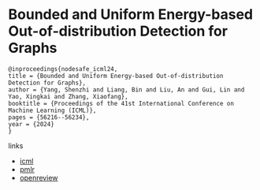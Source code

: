 # Bounded and Uniform Energy-based Out-of-distribution Detection for Graphs

```
@inproceedings{nodesafe_icml24,
title = {Bounded and Uniform Energy-based Out-of-distribution Detection for Graphs},
author = {Yang, Shenzhi and Liang, Bin and Liu, An and Gui, Lin and Yao, Xingkai and Zhang, Xiaofang},
booktitle = {Proceedings of the 41st International Conference on Machine Learning (ICML)},
pages = {56216--56234},
year = {2024}
}
```

links
- [icml](https://icml.cc/Conferences/2024/Schedule?showEvent=33159)
- [pmlr](https://proceedings.mlr.press/v235/yang24n.html)
- [openreview](https://openreview.net/forum?id=mjh7AOWozN)
